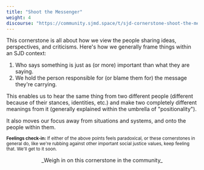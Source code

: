 ```yaml
---
title: "Shoot the Messenger"
weight: 4
discourse: "https://community.sjmd.space/t/sjd-cornerstone-shoot-the-messenger"
---
```


This cornerstone is all about how we view the people sharing ideas, perspectives, and criticisms. Here's how we generally frame things within an SJD context:

1. Who says something is just as (or more) important than what they are saying.
2. We hold the person responsible for (or blame them for) the message they're carrying.

This enables us to hear the same thing from two different people (different because of their stances, identities, etc.) and make two completely different meanings from it (generally explained within the umbrella of "positionality").

It also moves our focus away from situations and systems, and onto the people within them.

<small><strong>Feelings check-in:</strong> If either of the above points feels paradoxical, or these cornerstones in general do, like we're rubbing against other important social justice values, keep feeling that. We'll get to it soon.</small>

<center>_Weigh in on this cornerstone in the community_</center>
